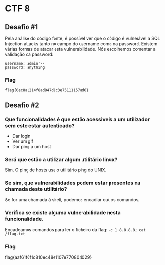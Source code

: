 # CTF 8

## Desafio #1

Pela análise do código fonte, é possível ver que o código é vulnerável a SQL Injection attacks 
tanto no campo do username como na password. Existem várias formas de atacar esta vulnerabilidade.
Nós escolhemos comentar a validação da password:

```
username: admin'--
password: anything
```
### Flag 

`flag{0ec8a1214f8ad847d8c3e75111157ad6}`

## Desafio #2

### Que funcionalidades é que estão acessiveis a um utilizador sem este estar autenticado?
- Dar login
- Ver um gif
- Dar ping a um host

### Será que estão a utilizar algum utilitário linux? 
Sim. O ping de hosts usa o utilitário ping do UNIX.

### Se sim, que vulnerabilidades podem estar presentes na chamada deste utilitário?
Se for uma chamada à shell, podemos encadiar outros comandos.

### Verifica se existe alguma vulnerabilidade nesta funcionalidade.
Encadeamos comandos para ler o ficheiro da flag: `-c 1 8.8.8.8; cat /flag.txt`

### Flag
flag{aaf61f6f1c810ec48e1107e770804029}
